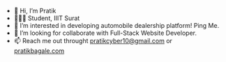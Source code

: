 - 👋 Hi, I’m Pratik
- 👨🏻‍🎓 Student, IIIT Surat
- 👀 I’m interested in developing automobile dealership platform! Ping Me.
- 💞️ I’m looking for collaborate with Full-Stack Website Developer.
- 📫 Reach me out throught pratikcyber10@gmail.com or <a href="pratikbagale.com">pratikbagale.com</a>

<!---
10pratik10/10pratik10 is a ✨ special ✨ repository because its `README.md` (this file) appears on your GitHub profile.
You can click the Preview link to take a look at your changes.
--->
